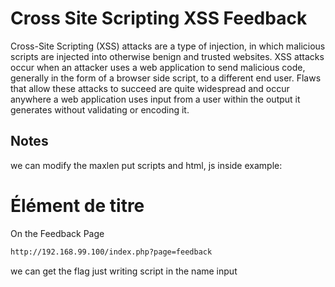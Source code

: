 # Cross Site Scripting XSS Feedback

Cross-Site Scripting (XSS) attacks are a type of injection, in which malicious scripts are injected into otherwise benign and trusted websites. XSS attacks occur when an attacker uses a web application to send malicious code, generally in the form of a browser side script, to a different end user. Flaws that allow these attacks to succeed are quite widespread and occur anywhere a web application uses input from a user within the output it generates without validating or encoding it.

## Notes

we can modify the maxlen put scripts and html, js inside example:

<h1>Élément de titre</h1>

On the Feedback Page 

```bash
http://192.168.99.100/index.php?page=feedback
```

we can get the flag just writing script in the name input
<script> tag in the 'comment' 

THE FLAG IS : 0FBB54BBF7D099713CA4BE297E1BC7DA0173D8B3C21C1811B916A3A86652724E

Just by using a simple typo ("script") we can create an XSS fail.

<svg/onload=alert('XSS')>a

we need to protect form from this kind of attacks because we can stores this code in the database in a comment, creating an article or in any input

## Info

[medium](https://medium.com/@amar.infosec4fun/xss-challenges-4c21b3ae9673)<br/>
[gist](https://gist.github.com/rvrsh3ll/09a8b933291f9f98e8ec)<br/>
[owasp](https://owasp.org/www-community/xss-filter-evasion-cheatsheet)<br/>
[owasp]https://owasp.org/www-community/attacks/xss/<br/>

